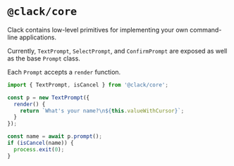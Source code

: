# `@clack/core`

Clack contains low-level primitives for implementing your own command-line applications.

Currently, `TextPrompt`, `SelectPrompt`, and `ConfirmPrompt` are exposed as well as the base `Prompt` class.

Each `Prompt` accepts a `render` function.

```js
import { TextPrompt, isCancel } from '@clack/core';

const p = new TextPrompt({
  render() {
    return `What's your name?\n${this.valueWithCursor}`;
  }
});

const name = await p.prompt();
if (isCancel(name)) {
  process.exit(0);
}
```
